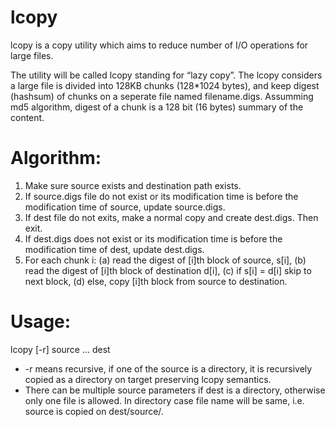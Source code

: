 # lcopy
lcopy is a copy utility which aims to reduce number of I/O operations for large files.

The utility will be called lcopy standing for “lazy copy”. The lcopy considers a large file is divided into 128KB chunks (128*1024 bytes), and keep digest (hashsum) of chunks on a seperate file named filename.digs. Assumming md5 algorithm, digest of a chunk is a 128 bit (16 bytes) summary of the content.

# Algorithm:
1. Make sure source exists and destination path exists.
2. If source.digs file do not exist or its modification time is before the modification time of source, update source.digs.
3. If dest file do not exits, make a normal copy and create dest.digs. Then exit.
4. If dest.digs does not exist or its modification time is before the modification time of dest, update dest.digs.
5. For each chunk i:
        (a) read the digest of [i]th block of source, s[i],
        (b) read the digest of [i]th block of destination d[i],
        (c) if s[i] = d[i] skip to next block,
        (d) else, copy [i]th block from source to destination.

# Usage:
lcopy [-r] source ... dest

* -r means recursive, if one of the source is a directory, it is recursively copied as a directory on target preserving lcopy semantics.
* There can be multiple source parameters if dest is a directory, otherwise only one file is allowed. In directory case file name will be same, i.e. source is copied on dest/source/.
